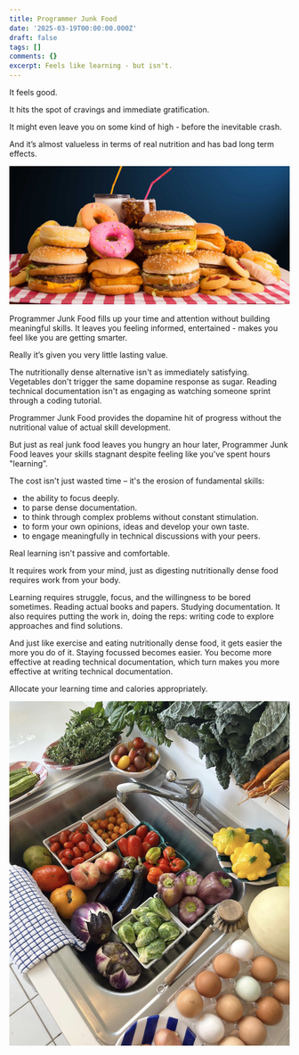 ```yaml
---
title: Programmer Junk Food
date: '2025-03-19T00:00:00.000Z'
draft: false
tags: []
comments: {}
excerpt: Feels like learning - but isn't.
---
```

It feels good. 

It hits the spot of cravings and immediate gratification. 

It might even leave you on some kind of high - before the inevitable crash. 

And it’s almost valueless in terms of real nutrition and has bad long term effects. 

![A selection of junk food](/uploads/eating-junk-food.jpg)


Programmer Junk Food fills up your time and attention without building meaningful skills. It leaves you feeling informed, entertained - makes you feel like you are getting smarter. 

Really it’s given you very little lasting value.

The nutritionally dense alternative isn't as immediately satisfying. Vegetables don't trigger the same dopamine response as sugar. Reading technical documentation isn't as engaging as watching someone sprint through a coding tutorial. 

Programmer Junk Food provides the dopamine hit of progress without the nutritional value of actual skill development.

But just as real junk food leaves you hungry an hour later, Programmer Junk Food leaves your skills stagnant despite feeling like you've spent hours "learning”.

The cost isn't just wasted time – it's the erosion of fundamental skills:

- the ability to focus deeply. 
- to parse dense documentation. 
- to think through complex problems without constant stimulation. 
- to form your own opinions, ideas and develop your own taste. 
- to engage meaningfully in technical discussions with your peers.

Real learning isn't passive and comfortable. 

It requires work from your mind, just as digesting nutritionally dense food requires work from your body. 

Learning requires struggle, focus, and the willingness to be bored sometimes. Reading actual books and papers. Studying documentation. It also requires putting the work in, doing the reps: writing code to explore approaches and find solutions.

And just like exercise and eating nutritionally dense food, it gets easier the more you do of it. Staying focussed becomes easier. You become more effective at reading technical documentation, which turn makes you more effective at writing technical documentation.

Allocate your learning time and calories appropriately.

![Nutrionally dense food](/uploads/real-food.jpg)
